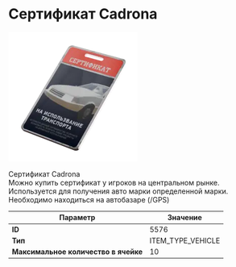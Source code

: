 # Сертификат Cadrona

![Item Image](../img/5576.webp?raw=true)

Сертификат Cadrona<br>Можно купить сертификат у игроков на центральном рынке.<br>Используется для получения авто марки определенной марки.<br>Необходимо находиться на автобазаре (/GPS)


| Параметр | Значение |
|----------|----------|
| **ID** | 5576 |
| **Тип** | ITEM_TYPE_VEHICLE |
| **Максимальное количество в ячейке** | 10 |

